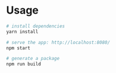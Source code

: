 # Usage

``` bash
# install dependencies
yarn install

# serve the app: http://localhost:8080/
npm start

# generate a package
npm run build
```
